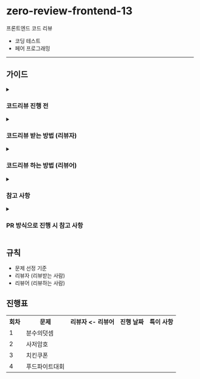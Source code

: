 # zero-review-frontend-13

프론트엔드 코드 리뷰

- 코딩 테스트
- 페어 프로그래밍

<hr> 

## 가이드
<details>
  <summary><h3>코드리뷰 진행 전</h3></summary>
</details>
<details>
  <summary><h3>코드리뷰 받는 방법 (리뷰자)</h3></summary>
</details>
<details>
  <summary><h3>코드리뷰 하는 방법 (리뷰어)</h3></summary>
</details>
<details>
  <summary><h3>참고 사항</h3></summary>
</details>
<details>
  <summary><h3>PR 방식으로 진행 시 참고 사항</h3></summary>
</details>

## 규칙
- 문제 선정 기준
- 리뷰자 (리뷰받는 사람)
- 리뷰어 (리뷰하는 사람) 

## 진행표
 
<table>
  <tr>
    <th>회차</th>
    <th>문제</th>
    <th>리뷰자 <- 리뷰어</th>
    <th>진행 날짜</th>
    <th>특이 사항</th>
  <tr>
  <tr>
    <td>1</td>
    <td>분수의덧셈</td>
    <td></td>
    <td></td>
    <td></td>
  </tr>
  <tr>
    <td>2</td>
    <td>사저암호</td>
    <td></td>
    <td></td>
    <td></td>
  </tr>
  <tr>
    <td>3</td>
    <td>치킨쿠폰</td>
    <td></td>
    <td></td>
    <td></td>
  </tr>
  <tr>
    <td>4</td>
    <td>푸드파이트대회</td>
    <td></td>
    <td></td>
    <td></td>
  </tr>
</table>

